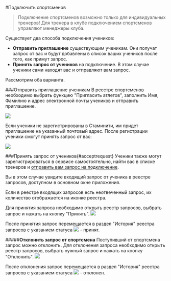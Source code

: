 #Подключить спортсменов
> Подключение спортсменов возможно только для индивидуальных тренеров!
Для тренера в клубе подключением спортсменов управляют менеджеры клуба.

Существует два способа подключения учеников:
* **Отправить приглашение** существующим ученикам. Они получат запрос от вас и будут добавлены в список ваших учеников после того, как примут запрос.
* **Принять запрос от учеников** на подключение. В этом случае ученики сами находят вас и отправляют вам запрос. 

Рассмотрим оба варианта.

###Отправить приглашение ученикам
В реестре спортсменов необходимо выбрать функцию "Пригласить атлетов", заполнить Имя, Фамилию и адрес электронной почты учеников и отправить приглашение.

![](https://content.staminity.com/assets/images/requests/invite_athletes.gif)

Если ученики не зарегистрированы в Стаминити, им придет приглашение на указанный почтовый адрес. После регистрации ученики смогут принять запрос от вас:
 
![](https://content.staminity.com/assets/images/requests/accept_inviteFromCoach.gif)


###Принять запрос от учеников{#acceptrequest}
Ученики также могут зарегистрироваться в сервисе самостоятельно, найти вас в списке тренеров и [отправить вам запрос на подключение](https://help.staminity.com/ru/athletes/coach-club-connection.html#startcoach).

Вы в этом случае увидите входящий запрос от ученика в реестре запросов, доступном в основном окне приложения. 

Если в реестре входящих запросов есть неотвеченный запрос, их количество отображается на иконке реестра.

Для принятия запроса необходимо открыть реестр запросов, выбрать запрос и нажать на кнопку "Принять". 
![](http://content.staminity.com/assets/images/requests/accept_request.gif)

После принятия запрос перемещается в раздел "История" реестра запросов с указанием статуса ![](http://content.staminity.com/assets/images/Accept_status.png) - принят.

#####**Отклонить запрос от спортсмена**
Поступивший от спортсмена запрос можно отклонить.
Для отклонения запроса необходимо открыть реестр запросов, выбрать нужный запрос и нажать на кнопку "Отклонить".
![](https://content.staminity.com/assets/images/requests/declineRequest.gif)

После отклонения запрос перемещается в раздел "История" реестра запросов с указанием статуса ![](http://content.staminity.com/assets/images/Decline_status.png) - отклонен.

